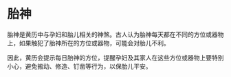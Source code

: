 # 胎神

胎神是黄历中与孕妇和胎儿相关的神煞。古人认为胎神每天都在不同的方位或器物上，如果触犯了胎神所在的方位或器物，可能会对胎儿不利。

因此，黄历会提示每日胎神的方位，提醒孕妇及其家人在这些方位或器物上要特别小心，避免搬动、修造、钉凿等行为，以保胎儿平安。